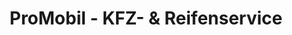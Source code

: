 ---
title: "ProMobil - KFZ- & Reifenservice"
url: /rosbach-v-d-hoehe/promobil-kfz-und-reifenservice/
shop: Autowerkstatt
---